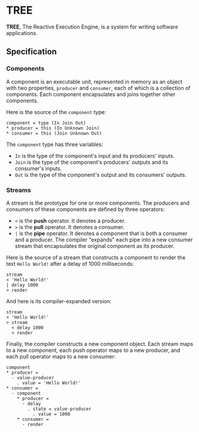 # TREE

**TREE**, The Reactive Execution Engine, is a system for writing software applications.

## Specification

### Components

A component is an executable unit, represented in memory as an object with two properties, `producer` and `consumer`, each of which is a collection of components. Each component encapsulates and joins together other components.

Here is the source of the `component` type:
```
component = type (In Join Out)
* producer = this (In Unknown Join)
* consumer = this (Join Unknown Out)
```

The `component` type has three variables:

- `In` is the type of the component's input and its producers' inputs.
- `Join` is the type of the component's producers' outputs and its consumer's inputs.
- `Out` is the type of the component's output and its consumers' outputs.

### Streams

A stream is the prototype for one or more components. The producers and consumers of these components are defined by three operators:

- `<` is the **push** operator. It denotes a producer.
- `>` is the **pull** operator. It denotes a consumer.
- `|` is the **pipe** operator. It denotes a component that is both a consumer and a producer. The compiler "expands" each pipe into a new consumer stream that encapsulates the original component as its producer.

Here is the source of a stream that constructs a component to render the text `Hello World!` after a delay of 1000 milliseconds:
```
stream
< 'Hello World!'
| delay 1000
> render
```

And here is its compiler-expanded version:
```
stream
< 'Hello World!'
> stream
  < delay 1000
  > render
```

Finally, the compiler constructs a new component object. Each stream maps to a new component, each push operator maps to a  new producer, and each pull operator maps to a new consumer:
```
component
* producer =
  - value-producer
    . value = 'Hello World!'
* consumer =
  - component
    * producer =
      - delay
        . state = value-producer
          . value = 1000
    * consumer =
      - render
```

